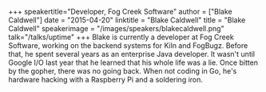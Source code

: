 +++
speakertitle="Developer, Fog Creek Software"
author = ["Blake Caldwell"]
date = "2015-04-20"
linktitle = "Blake Caldwell"
title = "Blake Caldwell"
speakerimage = "/images/speakers/blakecaldwell.png"
talk="/talks/uptime"
+++
Blake is currently a developer at Fog Creek Software, working on the backend systems for Kiln and FogBugz. Before that, he spent several years as an enterprise Java developer. It wasn't until Google I/O last year that he learned that his whole life was a lie. Once bitten by the gopher, there was no going back. When not coding in Go, he's hardware hacking with a Raspberry Pi and a soldering iron.
